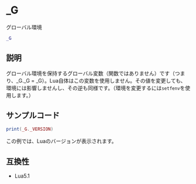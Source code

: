# _G

グローバル環境

```lua
_G
```

## 説明

グローバル環境を保持するグローバル変数（関数ではありません）です（つまり、_G._G = _G）。Lua自体はこの変数を使用しません。その値を変更しても、環境には影響しませんし、その逆も同様です。（環境を変更するには`setfenv`を使用します。）

## サンプルコード

```lua
print(_G._VERSION)
```
この例では、Luaのバージョンが表示されます。

## 互換性

- Lua5.1